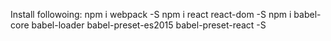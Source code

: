 Install followoing:
npm i webpack -S
npm i react react-dom -S
npm i babel-core babel-loader babel-preset-es2015 babel-preset-react -S


